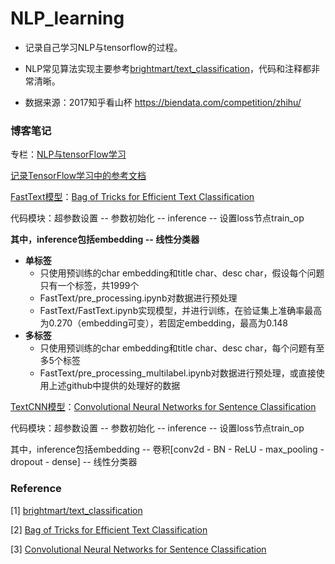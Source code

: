 # NLP_learning
* 记录自己学习NLP与tensorflow的过程。

* NLP常见算法实现主要参考[brightmart/text_classification](https://github.com/brightmart/text_classification)，代码和注释都非常清晰。
* 数据来源：2017知乎看山杯 <https://biendata.com/competition/zhihu/>

### 博客笔记

专栏：[NLP与tensorFlow学习](https://blog.csdn.net/qq_36153312/column/info/34223)

[记录TensorFlow学习中的参考文档](https://blog.csdn.net/qq_36153312/article/details/87896720)

[FastText模型](https://blog.csdn.net/qq_36153312/article/details/87897054)：[Bag of Tricks for Efficient Text Classification](https://arxiv.org/abs/1607.01759)

代码模块：超参数设置 -- 参数初始化 -- inference -- 设置loss节点train_op

**其中，inference包括embedding -- 线性分类器**

* **单标签**
  * 只使用预训练的char embedding和title char、desc char，假设每个问题只有一个标签，共1999个
  * FastText/pre_processing.ipynb对数据进行预处理
  * FastText/FastText.ipynb实现模型，并进行训练，在验证集上准确率最高为0.270（embedding可变），若固定embedding，最高为0.148
* **多标签**
  * 只使用预训练的char embedding和title char、desc char，每个问题有至多5个标签
  * FastText/pre_processing_multilabel.ipynb对数据进行预处理，或直接使用上述github中提供的处理好的数据

[TextCNN模型](https://blog.csdn.net/qq_36153312/article/details/87936886)：[Convolutional Neural Networks for Sentence Classification](http://www.aclweb.org/anthology/D14-1181)

代码模块：超参数设置 -- 参数初始化 -- inference -- 设置loss节点train_op

其中，inference包括embedding -- 卷积[conv2d - BN - ReLU - max_pooling - dropout - dense] -- 线性分类器

### Reference

[1] [brightmart/text_classification](https://github.com/brightmart/text_classification)

[2] [Bag of Tricks for Efficient Text Classification](https://arxiv.org/abs/1607.01759)

[3] [Convolutional Neural Networks for Sentence Classification](http://www.aclweb.org/anthology/D14-1181)